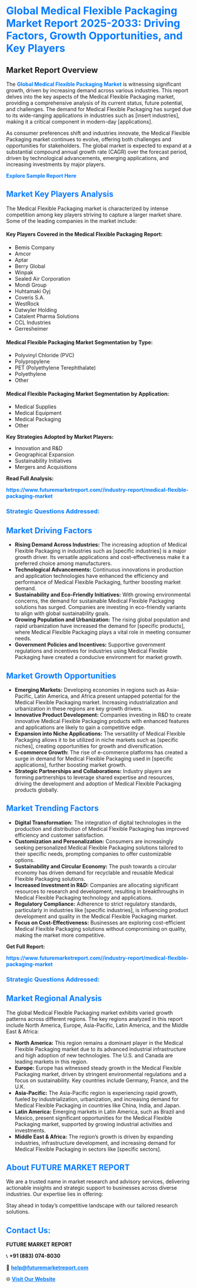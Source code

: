 <h1 style="color: #007BFF;">Global Medical Flexible Packaging Market Report 2025-2033: Driving Factors, Growth Opportunities, and Key Players</h1>

<section id="overview">
<h2>Market Report Overview</h2>
<p>The <a href="https://www.futuremarketreport.com//industry-report/medical-flexible-packaging-market" style="color: #007BFF; text-decoration: none;"><strong>Global Medical Flexible Packaging Market</strong></a> is witnessing significant growth, driven by increasing demand across various industries. This report delves into the key aspects of the Medical Flexible Packaging market, providing a comprehensive analysis of its current status, future potential, and challenges. The demand for Medical Flexible Packaging has surged due to its wide-ranging applications in industries such as [insert industries], making it a critical component in modern-day [applications].</p>
<p>As consumer preferences shift and industries innovate, the Medical Flexible Packaging market continues to evolve, offering both challenges and opportunities for stakeholders. The global market is expected to expand at a substantial compound annual growth rate (CAGR) over the forecast period, driven by technological advancements, emerging applications, and increasing investments by major players.</p>
</section>

<section id="overview">
<p><a href="https://www.futuremarketreport.com//request-sample/reportId=85610" style="color: #007BFF; text-decoration: none;"><strong>Explore Sample Report Here</strong></a></p>
</section>

<section id="key-players">
<h2 style="color: #007BFF;">Market Key Players Analysis</h2>
<p>The Medical Flexible Packaging market is characterized by intense competition among key players striving to capture a larger market share. Some of the leading companies in the market include:</p>
<h4>Key Players Covered in the Medical Flexible Packaging Report:</h4>
<ul><li>Bemis Company</li><li>Amcor</li><li>Aptar</li><li>Berry Global</li><li>Winpak</li><li>Sealed Air Corporation</li><li>Mondi Group</li><li>Huhtamaki Oyj</li><li>Coveris S.A.</li><li>WestRock</li><li>Datwyler Holding</li><li>Catalent Pharma Solutions</li><li>CCL Industries</li><li>Gerresheimer</li></ul>
<h4>Medical Flexible Packaging Market Segmentation by Type:</h4>
<ul><li>Polyvinyl Chloride (PVC)</li><li>Polypropylene</li><li>PET (Polyethylene Terephthalate)</li><li>Polyethylene</li><li>Other</li></ul>

<h4>Medical Flexible Packaging Market Segmentation by Application:</h4>
<ul><li>Medical Supplies</li><li>Medical Equipment</li><li>Medical Packaging</li><li>Other</li></ul>
<p><strong>Key Strategies Adopted by Market Players:</strong></p>
<ul>
<li>Innovation and R&D</li>
<li>Geographical Expansion</li>
<li>Sustainability Initiatives</li>
<li>Mergers and Acquisitions</li>
</ul>
</section>

<section>
<p><strong>Read Full Analysis: </strong></p><a href="https://www.futuremarketreport.com//industry-report/medical-flexible-packaging-market" style="color: #007BFF; text-decoration: none;"><strong>https://www.futuremarketreport.com//industry-report/medical-flexible-packaging-market</strong></a>
<h3 style="color: #007BFF;">Strategic Questions Addressed:</h3>
</section>

<section id="driving-factors">
<h2 style="color: #007BFF;">Market Driving Factors</h2>
<ul>
<li><strong>Rising Demand Across Industries:</strong> The increasing adoption of Medical Flexible Packaging in industries such as [specific industries] is a major growth driver. Its versatile applications and cost-effectiveness make it a preferred choice among manufacturers.</li>
<li><strong>Technological Advancements:</strong> Continuous innovations in production and application technologies have enhanced the efficiency and performance of Medical Flexible Packaging, further boosting market demand.</li>
<li><strong>Sustainability and Eco-Friendly Initiatives:</strong> With growing environmental concerns, the demand for sustainable Medical Flexible Packaging solutions has surged. Companies are investing in eco-friendly variants to align with global sustainability goals.</li>
<li><strong>Growing Population and Urbanization:</strong> The rising global population and rapid urbanization have increased the demand for [specific products], where Medical Flexible Packaging plays a vital role in meeting consumer needs.</li>
<li><strong>Government Policies and Incentives:</strong> Supportive government regulations and incentives for industries using Medical Flexible Packaging have created a conducive environment for market growth.</li>
</ul>
</section>

<section id="growth-opportunities">
<h2 style="color: #007BFF;">Market Growth Opportunities</h2>
<ul>
<li><strong>Emerging Markets:</strong> Developing economies in regions such as Asia-Pacific, Latin America, and Africa present untapped potential for the Medical Flexible Packaging market. Increasing industrialization and urbanization in these regions are key growth drivers.</li>
<li><strong>Innovative Product Development:</strong> Companies investing in R&D to create innovative Medical Flexible Packaging products with enhanced features and applications are likely to gain a competitive edge.</li>
<li><strong>Expansion into Niche Applications:</strong> The versatility of Medical Flexible Packaging allows it to be utilized in niche markets such as [specific niches], creating opportunities for growth and diversification.</li>
<li><strong>E-commerce Growth:</strong> The rise of e-commerce platforms has created a surge in demand for Medical Flexible Packaging used in [specific applications], further boosting market growth.</li>
<li><strong>Strategic Partnerships and Collaborations:</strong> Industry players are forming partnerships to leverage shared expertise and resources, driving the development and adoption of Medical Flexible Packaging products globally.</li>
</ul>
</section>

<section id="trending-factors">
<h2 style="color: #007BFF;">Market Trending Factors</h2>
<ul>
<li><strong>Digital Transformation:</strong> The integration of digital technologies in the production and distribution of Medical Flexible Packaging has improved efficiency and customer satisfaction.</li>
<li><strong>Customization and Personalization:</strong> Consumers are increasingly seeking personalized Medical Flexible Packaging solutions tailored to their specific needs, prompting companies to offer customizable options.</li>
<li><strong>Sustainability and Circular Economy:</strong> The push towards a circular economy has driven demand for recyclable and reusable Medical Flexible Packaging solutions.</li>
<li><strong>Increased Investment in R&D:</strong> Companies are allocating significant resources to research and development, resulting in breakthroughs in Medical Flexible Packaging technology and applications.</li>
<li><strong>Regulatory Compliance:</strong> Adherence to strict regulatory standards, particularly in industries like [specific industries], is influencing product development and quality in the Medical Flexible Packaging market.</li>
<li><strong>Focus on Cost-Effectiveness:</strong> Businesses are exploring cost-efficient Medical Flexible Packaging solutions without compromising on quality, making the market more competitive.</li>
</ul>
</section>

<section>
<p><strong>Get Full Report: </strong></p><a href="https://www.futuremarketreport.com//industry-report/medical-flexible-packaging-market" style="color: #007BFF; text-decoration: none;"><strong>https://www.futuremarketreport.com//industry-report/medical-flexible-packaging-market</strong></a>
<h3 style="color: #007BFF;">Strategic Questions Addressed:</h3>
</section>


<section id="regional-analysis">
<h2 style="color: #007BFF;">Market Regional Analysis</h2>
<p>The global Medical Flexible Packaging market exhibits varied growth patterns across different regions. The key regions analyzed in this report include North America, Europe, Asia-Pacific, Latin America, and the Middle East & Africa:</p>
<ul>
<li><strong>North America:</strong> This region remains a dominant player in the Medical Flexible Packaging market due to its advanced industrial infrastructure and high adoption of new technologies. The U.S. and Canada are leading markets in this region.</li>
<li><strong>Europe:</strong> Europe has witnessed steady growth in the Medical Flexible Packaging market, driven by stringent environmental regulations and a focus on sustainability. Key countries include Germany, France, and the U.K.</li>
<li><strong>Asia-Pacific:</strong> The Asia-Pacific region is experiencing rapid growth, fueled by industrialization, urbanization, and increasing demand for Medical Flexible Packaging in countries like China, India, and Japan.</li>
<li><strong>Latin America:</strong> Emerging markets in Latin America, such as Brazil and Mexico, present significant opportunities for the Medical Flexible Packaging market, supported by growing industrial activities and investments.</li>
<li><strong>Middle East & Africa:</strong> The region’s growth is driven by expanding industries, infrastructure development, and increasing demand for Medical Flexible Packaging in sectors like [specific sectors].</li>
</ul>
</section>

<footer>
<h2 style="color: #007BFF;">About FUTURE MARKET REPORT</h2>
<p>We are a trusted name in market research and advisory services, delivering actionable insights and strategic support to businesses across diverse industries. Our expertise lies in offering:</p>

<p>Stay ahead in today’s competitive landscape with our tailored research solutions.</p>

<h2 style="color: #007BFF;">Contact Us:</h2>
<p><strong>FUTURE MARKET REPORT</strong></p>
<p>📞 <strong>+91 (883) 074-8030</strong></p>
<p>📧 <strong><a href="mailto:help@futuremarketreport.com" style="color: #007BFF;">help@futuremarketreport.com</a></strong></p>
<p>🌐 <strong><a href="https://www.futuremarketreport.com/" style="color: #007BFF;">Visit Our Website</a></strong></p>
</footer>